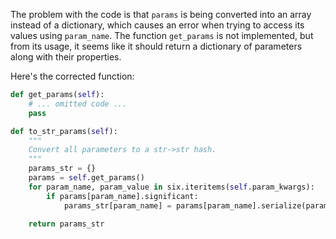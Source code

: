 The problem with the code is that `params` is being converted into an array instead of a dictionary, which causes an error when trying to access its values using `param_name`. The function `get_params` is not implemented, but from its usage, it seems like it should return a dictionary of parameters along with their properties.

Here's the corrected function:

```python
def get_params(self):
    # ... omitted code ...
    pass

def to_str_params(self):
    """
    Convert all parameters to a str->str hash.
    """
    params_str = {}
    params = self.get_params()
    for param_name, param_value in six.iteritems(self.param_kwargs):
        if params[param_name].significant:
            params_str[param_name] = params[param_name].serialize(param_value)

    return params_str
```